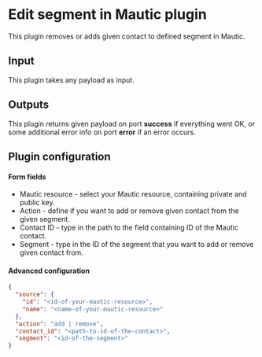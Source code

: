 # Edit segment in Mautic plugin

This plugin removes or adds given contact to defined segment in Mautic.

## Input

This plugin takes any payload as input.

## Outputs

This plugin returns given payload on port **success** if everything went OK,
or some additional error info on port **error** if an error occurs.

## Plugin configuration

#### Form fields

- Mautic resource - select your Mautic resource, containing private and public key.
- Action - define if you want to add or remove given contact from the given segment.
- Contact ID - type in the path to the field containing ID of the Mautic contact.
- Segment - type in the ID of the segment that you want to add or remove given contact from.

#### Advanced configuration

```json
{
  "source": {
    "id": "<id-of-your-mautic-resource>",
    "name": "<name-of-your-mautic-resource>"
  },
  "action": "add | remove",
  "contact_id": "<path-to-id-of-the-contact>",
  "segment": "<id-of-the-segment>"
}
```